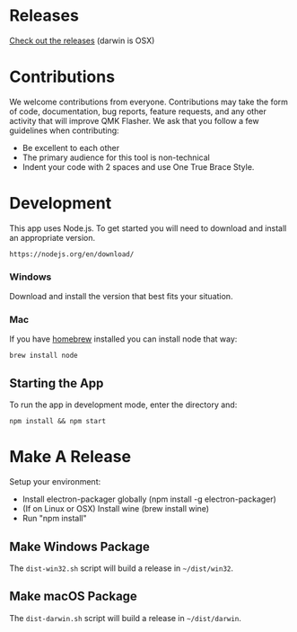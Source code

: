 # Releases

[Check out the releases](https://github.com/jackhumbert/qmk_firmware_flasher/releases/) (darwin is OSX)

# Contributions

We welcome contributions from everyone. Contributions may take the form of
code, documentation, bug reports, feature requests, and any other activity
that will improve QMK Flasher. We ask that you follow a few guidelines when 
contributing:

* Be excellent to each other
* The primary audience for this tool is non-technical
* Indent your code with 2 spaces and use One True Brace Style.

# Development

This app uses Node.js. To get started you will need to download and install
an appropriate version.

    https://nodejs.org/en/download/

### Windows

Download and install the version that best fits your situation.

### Mac

If you have [homebrew](http://brew.sh) installed you can install node
that way:

    brew install node

## Starting the App

To run the app in development mode, enter the directory and:

    npm install && npm start

# Make A Release

Setup your environment:

* Install electron-packager globally (npm install -g electron-packager)
* (If on Linux or OSX) Install wine (brew install wine)
* Run "npm install"

## Make Windows Package

The `dist-win32.sh` script will build a release in `~/dist/win32`.

## Make macOS Package

The `dist-darwin.sh` script will build a release in `~/dist/darwin`.
